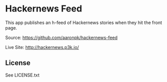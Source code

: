Hackernews Feed
===============

This app publishes an h-feed of Hackernews stories when they hit the front page.

Source: https://github.com/aaronpk/hackernews-feed

Live Site: http://hackernews.p3k.io/



License
-------

See LICENSE.txt
 
